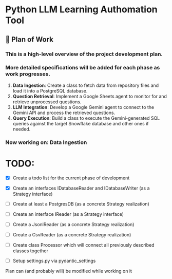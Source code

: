 # Python LLM Learning Authomation Tool

## 📝 Plan of Work

### This is a high-level overview of the project development plan.

### More detailed specifications will be added for each phase as work progresses.

1.  **Data Ingestion**: Create a class to fetch data from repository files and load it into a PostgreSQL database.
2.  **Question Retrieval**: Implement a Google Sheets agent to monitor for and retrieve unprocessed questions.
3.  **LLM Integration**: Develop a Google Gemini agent to connect to the Gemini API and process the retrieved questions.
4.  **Query Execution**: Build a class to execute the Gemini-generated SQL queries against the target Snowflake database and other ones if needed.

### Now working on: Data Ingestion

# TODO:

- [x] Create a todo list for the current phase of development

- [x] Create an interfaces IDatabaseReader and IDatabaseWriter (as a Strategy interface)
- [ ] Create at least a PostgresDB (as a concrete Strategy realization)

- [ ] Create an interface IReader (as a Strategy interface)
- [ ] Create a JsonlReader (as a concrete Strategy realization)
- [ ] Create a CsvReader (as a concrete Strategy realization)

- [ ] Create class Processor which will connect
      all previously described classes together

- [ ] Setup settings.py via pydantic_settings

Plan can (and probably will) be modified while working on it
